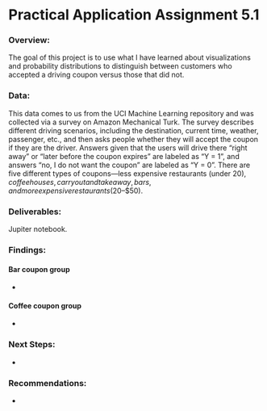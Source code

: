 # Practical Application Assignment 5.1

### Overview:
The goal of this project is to use what I have learned about visualizations and probability distributions to distinguish between customers who accepted a driving coupon versus those that did not.

### Data:
This data comes to us from the UCI Machine Learning repository and was collected via a survey on Amazon Mechanical Turk. The survey describes different driving scenarios, including the destination, current time, weather, passenger, etc., and then asks people whether they will accept the coupon if they are the driver. Answers given that the users will drive there “right away” or “later before the coupon expires” are labeled as “Y = 1”, and answers “no, I do not want the coupon” are labeled as “Y = 0”. There are five different types of coupons—less expensive restaurants (under $20), coffee houses, carry out and take away, bars, and more expensive restaurants ($20–$50).

### Deliverables:
Jupiter notebook.

### Findings:
#### Bar coupon group
- 

#### Coffee coupon group
- 

### Next Steps:
- 

### Recommendations:
- 
